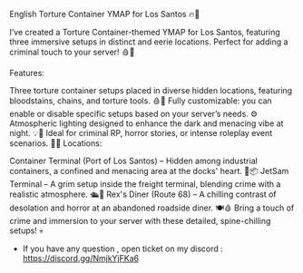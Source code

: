 English
Torture Container YMAP for Los Santos 🔥🚧

I’ve created a Torture Container-themed YMAP for Los Santos, featuring three immersive setups in distinct and eerie locations. Perfect for adding a criminal touch to your server! 🩸🔗

Features:

Three torture container setups placed in diverse hidden locations, featuring bloodstains, chains, and torture tools. 🩸🔪
Fully customizable: you can enable or disable specific setups based on your server’s needs. ⚙️
Atmospheric lighting designed to enhance the dark and menacing vibe at night. 💡🌌
Ideal for criminal RP, horror stories, or intense roleplay event scenarios. 🕵️‍♂️
Locations:

Container Terminal (Port of Los Santos) – Hidden among industrial containers, a confined and menacing area at the docks' heart. 🚢📦
JetSam Terminal – A grim setup inside the freight terminal, blending crime with a realistic atmosphere. 🛳️🔗
Rex's Diner (Route 68) – A chilling contrast of desolation and horror at an abandoned roadside diner. 🍽️🩸
Bring a touch of crime and immersion to your server with these detailed, spine-chilling setups! 💀

- If you have any question , open ticket on my discord : https://discord.gg/NmjkYjFKa6
